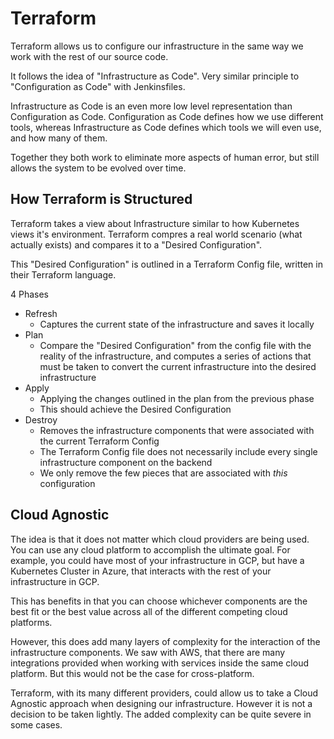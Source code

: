 # Terraform

Terraform allows us to configure our infrastructure in the same way we work with the rest of our source code.

It follows the idea of "Infrastructure as Code". Very similar principle to "Configuration as Code" with Jenkinsfiles.

Infrastructure as Code is an even more low level representation than Configuration as Code. Configuration as Code defines how we use different tools, whereas Infrastructure as Code defines which tools we will even use, and how many of them.

Together they both work to eliminate more aspects of human error, but still allows the system to be evolved over time.

## How Terraform is Structured

Terraform takes a view about Infrastructure similar to how Kubernetes views it's environment. Terraform compres a real world scenario (what actually exists) and compares it to a "Desired Configuration".

This "Desired Configuration" is outlined in a Terraform Config file, written in their Terraform language.

4 Phases
- Refresh
    - Captures the current state of the infrastructure and saves it locally
- Plan
    - Compare the "Desired Configuration" from the config file with the reality of the infrastructure, and computes a series of actions that must be taken to convert the current infrastructure into the desired infrastructure
- Apply
    - Applying the changes outlined in the plan from the previous phase
    - This should achieve the Desired Configuration
- Destroy
    - Removes the infrastructure components that were associated with the current Terraform Config
    - The Terraform Config file does not necessarily include every single infrastructure component on the backend
    - We only remove the few pieces that are associated with _this_ configuration

## Cloud Agnostic

The idea is that it does not matter which cloud providers are being used. You can use any cloud platform to accomplish the ultimate goal. For example, you could have most of your infrastructure in GCP, but have a Kubernetes Cluster in Azure, that interacts with the rest of your infrastructure in GCP.

This has benefits in that you can choose whichever components are the best fit or the best value across all of the different competing cloud platforms.

However, this does add many layers of complexity for the interaction of the infrastructure components.
We saw with AWS, that there are many integrations provided when working with services inside the same cloud platform. But this would not be the case for cross-platform.

Terraform, with its many different providers, could allow us to take a Cloud Agnostic approach when designing our infrastructure. However it is not a decision to be taken lightly. The added complexity can be quite severe in some cases.